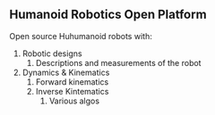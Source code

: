 ## Humanoid Robotics Open Platform

Open source Huhumanoid robots with:
1. Robotic designs
    1. Descriptions and measurements of the robot
1. Dynamics & Kinematics 
    1. Forward kinematics
    1. Inverse Kintematics
        1. Various algos